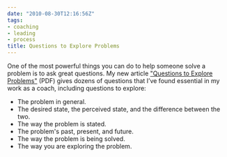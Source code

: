 ```yaml
---
date: "2010-08-30T12:16:56Z"
tags:
- coaching
- leading
- process
title: Questions to Explore Problems
---
```


One of the most powerful things you can do
to help someone solve a problem
is to ask great questions.
My new article
["Questions to Explore Problems"](http://dhemery.com/pdf/questions_to_explore_problems.pdf) (PDF)
gives dozens of questions
that I’ve found essential in my work as a coach,
including questions to explore:

- The problem in general.
- The desired state, the perceived state, and the difference between the two.
- The way the problem is stated.
- The problem's past, present, and future.
- The way the problem is being solved.
- The way you are exploring the problem.
